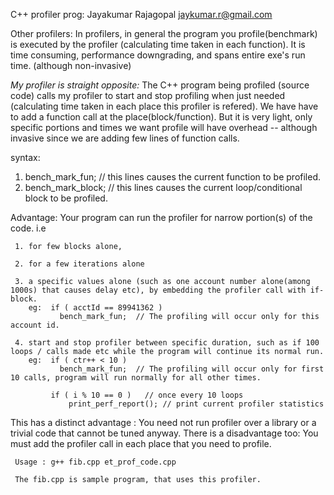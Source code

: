  C++ profiler 
 prog: Jayakumar Rajagopal  jaykumar.r@gmail.com
 

 Other profilers: 
 In profilers, in general the program you profile(benchmark) is executed by the profiler (calculating time taken in each function). It is time consuming, performance downgrading, and spans entire exe's run time. (although non-invasive)

 *My profiler is straight opposite:* 
 The C++ program being profiled (source code) calls my profiler to start and stop profiling  when just needed (calculating time taken in each place this profiler is refered). We have have to add a function call at the place(block/function). But it is very light, only specific portions and times we want profile will have overhead -- although invasive since we are adding few lines of function calls. 
 
syntax: 
 1. bench_mark_fun; // this lines causes the current function to be profiled.
 2. bench_mark_block; // this lines causes the current loop/conditional block to be profiled.

Advantage: Your program can run the profiler for narrow portion(s) of the code. i.e 

     1. for few blocks alone, 
     
     2. for a few iterations alone 
     
     3. a specific values alone (such as one account number alone(among 1000s) that causes delay etc), by embedding the profiler call with if-block.
        eg:  if ( acctId == 89941362 )
               bench_mark_fun;  // The profiling will occur only for this account id.
     
     4. start and stop profiler between specific duration, such as if 100 loops / calls made etc while the program will continue its normal run.
        eg:  if ( ctr++ < 10 )
               bench_mark_fun;  // The profiling will occur only for first 10 calls, program will run normally for all other times.  
               
             if ( i % 10 == 0 )   // once every 10 loops
                 print_perf_report(); // print current profiler statistics

This has a distinct advantage : You need not run profiler over a library or a trivial code that cannot be tuned anyway. There is a disadvantage too: You must add the profiler call in each place that you need to profile.

     Usage : g++ fib.cpp et_prof_code.cpp
     
     The fib.cpp is sample program, that uses this profiler. 

